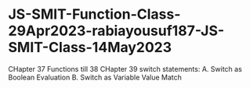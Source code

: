 # JS-SMIT-Function-Class-29Apr2023-rabiayousuf187-JS-SMIT-Class-14May2023
CHapter 37 Functions till 38
CHapter 39 switch statements:
A. Switch as Boolean Evaluation
B. Switch as Variable Value Match
